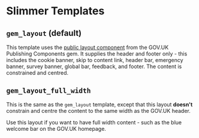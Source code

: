# Slimmer Templates

## `gem_layout` (default)

This template uses the [public layout component] from the GOV.UK Publishing Components gem. It supplies the header and footer only - this includes the cookie banner, skip to content link, header bar, emergency banner, survey banner, global bar, feedback, and footer. The content is constrained and centred.

## `gem_layout_full_width`

This is the same as the `gem_layout` template, except that this layout **doesn't** constrain and centre the content to the same width as the GOV.UK header.

Use this layout if you want to have full width content - such as the blue welcome bar on the GOV.UK homepage.

[public layout component]: https://components.publishing.service.gov.uk/component-guide/layout_for_public
